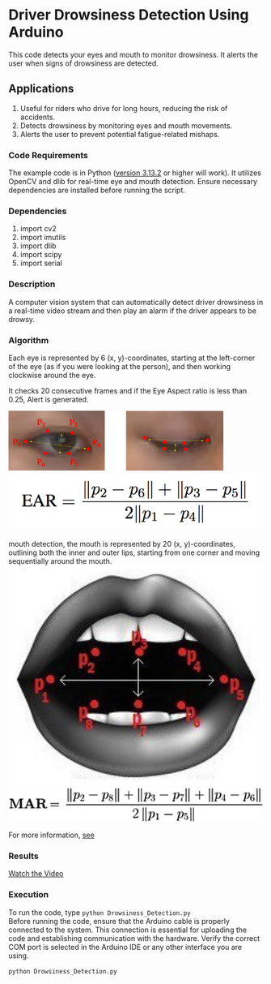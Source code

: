 # Driver Drowsiness Detection Using Arduino


This code detects your eyes and mouth to monitor drowsiness. It alerts the user when signs of drowsiness are detected.

## Applications 
1) Useful for riders who drive for long hours, reducing the risk of accidents.
2) Detects drowsiness by monitoring eyes and mouth movements.
3) Alerts the user to prevent potential fatigue-related mishaps.



### Code Requirements 
The example code is in Python ([version 3.13.2](https://www.python.org/downloads/release/python-3132/) or higher will work). It utilizes OpenCV and dlib for real-time eye and mouth detection.
Ensure necessary dependencies are installed before running the script. 

### Dependencies

1) import cv2
2) import imutils
3) import dlib
4) import scipy
5) import serial


### Description 

A computer vision system that can automatically detect driver drowsiness in a real-time video stream and then play an alarm if the driver appears to be drowsy.

### Algorithm 

Each eye is represented by 6 (x, y)-coordinates, starting at the left-corner of the eye (as if you were looking at the person), and then working clockwise around the eye.

It checks 20 consecutive frames and if the Eye Aspect ratio is less than 0.25, Alert is generated.

<img src="https://github.com/Parameshwar8/Driver_Drowsiness_Detection_Using_Arduino/blob/main/Screenshots/eyes1.jpeg">


<img src="https://github.com/Parameshwar8/Driver_Drowsiness_Detection_Using_Arduino/blob/main/Screenshots/EAR.png">
<br>
<br>
mouth detection, the mouth is represented by 20 (x, y)-coordinates, outlining both the inner and outer lips, starting from one corner and moving sequentially around the mouth.

<img src="https://github.com/Parameshwar8/Driver_Drowsiness_Detection_Using_Arduino/blob/main/Screenshots/mouth.jpg">


<img src="https://github.com/Parameshwar8/Driver_Drowsiness_Detection_Using_Arduino/blob/main/Screenshots/MAR.png">



For more information, [see](https://www.pyimagesearch.com/2017/05/08/drowsiness-detection-opencv/)

### Results 


[Watch the Video](https://github.com/Parameshwar8/Driver_Drowsiness_Detection_Using_Arduino/raw/main/Screenshots/working.mp4)




### Execution 
To run the code, type `python Drowsiness_Detection.py`
<br>
Before running the code, ensure that the Arduino cable is properly connected to the system.
This connection is essential for uploading the code and establishing communication with the hardware.
Verify the correct COM port is selected in the Arduino IDE or any other interface you are using.
```
python Drowsiness_Detection.py
```

